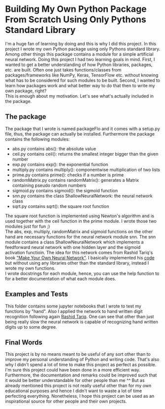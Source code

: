 # Building My Own Python Package From Scratch Using Only Pythons Standard Library

I'm a huge fan of learning by doing and this is why I did this project. In this project I wrote my own Python package using only Pythons standard library. Among other things this package contains a module for a simple artificial neural network. Doing this project I had two learning goals in mind. First, I wanted to get a better understanding of how Python libraries, packages, etc. are built. Often one just takes functions/classes from packages/frameworks like NumPy, Keras, TensorFlow etc. without knowing what has to be considered for such modules to be built. Second, I wanted to learn how packages work and what better way to do that then to write my own package, right?  
This is enough about my motivation. Let's see what's actually included in the package.


## The package

The package that I wrote is named packageFlo and it comes with a setup.py file, thus, the package can actually be installed. Furthermore the package contains the following modules:

- abs.py contains abs(): the absolute value
- ceil.py contains ceil(): returns the smallest integer bigger than the given number
- exp.py contains exp(): the exponential function
- multiply.py contains multiply(): componentwise multiplication of two lists
- prime.py contains prime(): checks if a number is prime
- randomMatrix.py contains randomMatrix(): generates a Matrix containing pseudo random numbers
- sigmoid.py contains sigmoid(): the sigmoid function
- snn.py contains the class ShallowNeuralNetwork: the neural network class
- sqrt.py contains sqrt(): the square root function

The square root function is implemented using Newton's algorithm and is used together with the ceil function in the prime module. I wrote those two modules just for fun ;)  
The abs, exp, multiply, randomMatrix and sigmoid functions on the other hand are necessary functions for the neural network module snn. The snn module contains a class ShallowNeuralNetwork which implements a feedforward neural network with one hidden layer and the sigmoid activation functioin. The idea for this network comes from Rashid Tariq's book ["Make Your Own Neural Network"](https://www.amazon.de/Make-Your-Own-Neural-Network/dp/1530826608). I basically implemented his [code](https://github.com/makeyourownneuralnetwork/makeyourownneuralnetwork) but without using any libraries other than the standard library, instead I wrote my own functions.  
I wrote docstrings for each module, hence, you can use the help function to for a better documentation of what each module does.

## Examples and Tests

This folder contains some jupyter notebooks that I wrote to test my functions by "hand". Also I applied the network to hand written digit recognition following again [Rashid Tariq](https://github.com/makeyourownneuralnetwork/makeyourownneuralnetwork). One can see that other than just being really slow the neural network is capable of recognizing hand written digits up to some degree.

## Final Words

This project is by no means meant to be useful of any sort other than to improve my personal understanding of Python and writing code. That's also why I didn't spend a lot of time to make this project as perfect as possible. I'm sure this project could have been done in a more efficient way. Furthermore, the documentation and remarks could be improved such that it would be better understandable for other people than me ^^ But as already mentioned this project is not really useful other than for my own educational purposes and hence I didn't want to waste a lot of time perfecting everything. Nonetheless, I hope this project can be used as an inspirational source for other people and their own projects.
